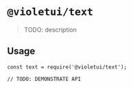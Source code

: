 # `@violetui/text`

> TODO: description

## Usage

```
const text = require('@violetui/text');

// TODO: DEMONSTRATE API
```
